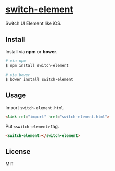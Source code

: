 # [switch-element](http://1000ch.github.io/switch-element)

Switch UI Element like iOS.

## Install

Install via **npm** or **bower**.

```bash
# via npm
$ npm install switch-element

# via bower
$ bower install switch-element
```

## Usage

Import `switch-element.html`.

```html
<link rel="import" href="switch-element.html">
```

Put `<switch-element>` tag.

```html
<switch-element></switch-element>
```

## License

MIT

